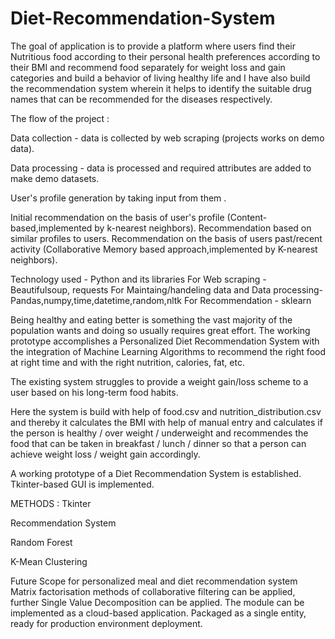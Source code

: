 # Diet-Recommendation-System

The goal of application is to provide a platform where users find their Nutritious food according to their personal health preferences according to their BMI and recommend food separately for weight loss and gain categories and build a behavior of living healthy life and I have also build the recommendation system wherein it helps to identify the suitable drug names that can be recommended for the diseases respectively.

The flow of the project :

Data collection - data is collected by web scraping (projects works on demo data).

Data processing - data is processed and required attributes are added to make demo datasets.

User's profile generation by taking input from them .

Initial recommendation on the basis of user's profile (Content-based,implemented by k-nearest neighbors).
Recommendation based on similar profiles to users.
Recommendation on the basis of users past/recent activity (Collaborative Memory based approach,implemented by K-nearest neighbors).

Technology used -
Python and its libraries
For Web scraping - Beautifulsoup, requests
For Maintaing/handeling data and Data processing- Pandas,numpy,time,datetime,random,nltk
For Recommendation - sklearn

Being healthy and eating better is something the vast majority of the population wants and doing so usually requires great effort. The working prototype accomplishes a Personalized Diet Recommendation System with the integration of Machine Learning Algorithms to recommend the right food at right time and with the right nutrition, calories, fat, etc.

The existing system struggles to provide a weight gain/loss scheme to a user based on his long-term food habits.

Here the system is build with help of food.csv and nutrition_distribution.csv and thereby it calculates the BMI with help of manual entry and calculates if the person is healthy / over weight / underweight and recommendes the food that can be taken in breakfast / lunch / dinner so that a person can achieve weight loss / weight gain accordingly.

A working prototype of a Diet Recommendation System is established. Tkinter-based GUI is implemented.

METHODS : Tkinter

Recommendation System

Random Forest

K-Mean Clustering

Future Scope for personalized meal and diet recommendation system
Matrix factorisation methods of collaborative filtering can be applied, further Single Value Decomposition can be applied. The module can be implemented as a cloud-based application. Packaged as a single entity, ready for production environment deployment.

